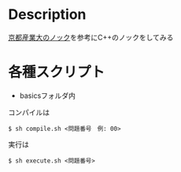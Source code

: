 # Description
[京都産業大のノック](http://www.cc.kyoto-su.ac.jp/~mmina/bp1/hundredKnocks.html])を参考にC++のノックをしてみる

# 各種スクリプト
- basicsフォルダ内

コンパイルは
```
$ sh compile.sh <問題番号　例: 00>
```

実行は
```
$ sh execute.sh <問題番号>
```
